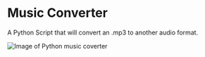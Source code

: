 # Music Converter

A Python Script that will convert an .mp3 to another audio format.

![Image of Python music coverter](https://github.com/al11588/musicconvert/blob/master/Screen%20Shot%202016-10-18%20at%201.35.42%20PM.png?raw=true)

